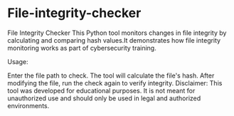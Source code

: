 # File-integrity-checker
File Integrity Checker This Python tool monitors changes in file integrity by calculating and comparing hash values.It demonstrates how file integrity monitoring works as part of cybersecurity training.

Usage:

Enter the file path to check.
The tool will calculate the file's hash.
After modifying the file, run the check again to verify integrity.
Disclaimer: This tool was developed for educational purposes. It is not meant for unauthorized use and should only be used in legal and authorized environments.

